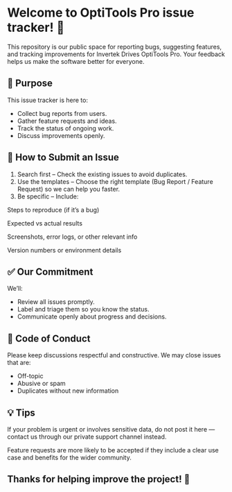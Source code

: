 # Welcome to OptiTools Pro issue tracker! 👋

This repository is our public space for reporting bugs, suggesting features, and tracking improvements for Invertek Drives OptiTools Pro.
Your feedback helps us make the software better for everyone.

## 📌 Purpose

This issue tracker is here to:

- Collect bug reports from users.
- Gather feature requests and ideas.
- Track the status of ongoing work.
- Discuss improvements openly.

## 📝 How to Submit an Issue

1. Search first – Check the existing issues to avoid duplicates.
2. Use the templates – Choose the right template (Bug Report / Feature Request) so we can help you faster.
3. Be specific – Include:

Steps to reproduce (if it’s a bug)

Expected vs actual results

Screenshots, error logs, or other relevant info

Version numbers or environment details

## ✅ Our Commitment

We’ll:

- Review all issues promptly.
- Label and triage them so you know the status.
- Communicate openly about progress and decisions.

## 📢 Code of Conduct

Please keep discussions respectful and constructive.
We may close issues that are:

- Off-topic
- Abusive or spam
- Duplicates without new information

## 💡 Tips

If your problem is urgent or involves sensitive data, do not post it here — contact us through our private support channel instead.

Feature requests are more likely to be accepted if they include a clear use case and benefits for the wider community.

## Thanks for helping improve the project! 🚀
